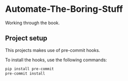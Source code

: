 # Automate-The-Boring-Stuff

Working through the book.

## Project setup

This projects makes use of pre-commit hooks.

To install the hooks, use the following commands:

```bash
pip install pre-commit
pre-commit install
```
